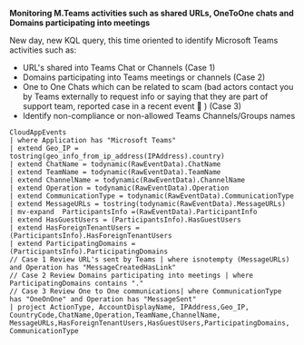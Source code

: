 **Monitoring M.Teams activities such as shared URLs, OneToOne chats and Domains participating into meetings**

New day, new KQL query, this time oriented to identify Microsoft Teams activities such as:

- URL's shared into Teams Chat or Channels (Case 1)
- Domains participating into Teams meetings or channels (Case 2)
- One to One Chats which can be related to scam (bad actors contact you by Teams externally to request info or saying that they are part of support team, reported case in a recent event 🎤 ) (Case 3)
- Identify non-compliance or non-allowed Teams Channels/Groups names

```
CloudAppEvents
| where Application has "Microsoft Teams"
| extend Geo_IP = tostring(geo_info_from_ip_address(IPAddress).country)
| extend ChatName = todynamic(RawEventData).ChatName
| extend TeamName = todynamic(RawEventData).TeamName
| extend ChannelName = todynamic(RawEventData).ChannelName
| extend Operation = todynamic(RawEventData).Operation
| extend CommunicationType = todynamic(RawEventData).CommunicationType
| extend MessageURLs = tostring(todynamic(RawEventData).MessageURLs)
| mv-expand  ParticipantsInfo =(RawEventData).ParticipantInfo
| extend HasGuestUsers = (ParticipantsInfo).HasGuestUsers
| extend HasForeignTenantUsers = (ParticipantsInfo).HasForeignTenantUsers
| extend ParticipatingDomains = (ParticipantsInfo).ParticipatingDomains
// Case 1 Review URL's sent by Teams | where isnotempty (MessageURLs) and Operation has "MessageCreatedHasLink"
// Case 2 Review Domains participating into meetings | where ParticipatingDomains contains "."
// Case 3 Review One to One communications| where CommunicationType has "OneOnOne" and Operation has "MessageSent"
| project ActionType, AccountDisplayName, IPAddress,Geo_IP, CountryCode,ChatName,Operation,TeamName,ChannelName, MessageURLs,HasForeignTenantUsers,HasGuestUsers,ParticipatingDomains, CommunicationType
```
